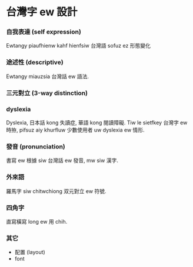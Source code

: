 # 台灣字 ew 設計

### 自我表達 (self expression)

Ewtangy piaufhienw kahf hienfsiw 台灣語 sofuz ez 形態變化

### 途述性 (descriptive)

Ewtangy miauzsia 台灣話 ew 語法.

### 三元對立 (3-way distinction)

### dyslexia

Dyslexia, 日本話 kong 失讀症, 華語 kong 閱讀障礙. Tiw le sietfkey 台灣字 ew 時拵, pifsuz aiy khurfluw 少數使用者 uw dyslexia ew 情形.

### 發音 (pronunciation)

書寫 ew 根據 siw 台灣話 ew 發音, mw siw 漢字.

### 外來語

羅馬字 siw chitwchiong 双元對立 ew 符號.

### 四角字

直寫橫寫 long ew 用 chih.

### 其它

* 配置 (layout)
* font